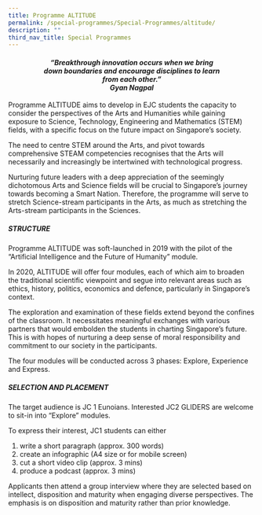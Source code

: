 ```yaml
---
title: Programme ALTITUDE
permalink: /special-programmes/Special-Programmes/altitude/
description: ""
third_nav_title: Special Programmes
---
```



<center><h4><em>“Breakthrough innovation occurs when we bring<br>down boundaries and encourage disciplines to learn<br>from each other.”  <br><b>Gyan Nagpal</b></em></h4></center>


Programme ALTITUDE aims to develop in EJC students the capacity to consider the perspectives of the Arts and Humanities while gaining exposure to Science, Technology, Engineering and Mathematics (STEM) fields, with a specific focus on the future impact on Singapore’s society.

The need to centre STEM around the Arts, and pivot towards comprehensive STEAM competencies recognises that the Arts will necessarily and increasingly be intertwined with technological progress.

Nurturing future leaders with a deep appreciation of the seemingly dichotomous Arts and Science fields will be crucial to Singapore’s journey towards becoming a Smart Nation. Therefore, the programme will serve to stretch Science-stream participants in the Arts, as much as stretching the Arts-stream participants in the Sciences.

##### STRUCTURE

Programme ALTITUDE was soft-launched in 2019 with the pilot of the “Artificial Intelligence and the Future of Humanity” module.

In 2020, ALTITUDE will offer four modules, each of which aim to broaden the traditional scientific viewpoint and segue into relevant areas such as ethics, history, politics, economics and defence, particularly in Singapore’s context.

The exploration and examination of these fields extend beyond the confines of the classroom. It necessitates meaningful exchanges with various partners that would embolden the students in charting Singapore’s future. This is with hopes of nurturing a deep sense of moral responsibility and commitment to our society in the participants.

The four modules will be conducted across 3 phases: Explore, Experience and Express.

##### SELECTION AND PLACEMENT

The target audience is JC 1 Eunoians. Interested JC2 GLIDERS are welcome to sit-in into “Explore” modules.

To express their interest, JC1 students can either  
1) write a short paragraph (approx. 300 words)  
2) create an infographic (A4 size or for mobile screen)  
3) cut a short video clip (approx. 3 mins)  
4) produce a podcast (approx. 3 mins)

Applicants then attend a group interview where they are selected based on intellect, disposition and maturity when engaging diverse perspectives. The emphasis is on disposition and maturity rather than prior knowledge.